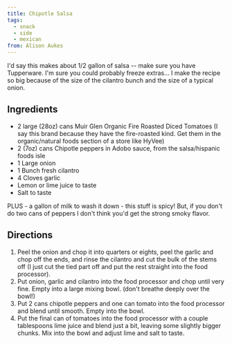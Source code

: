 ```yaml
---
title: Chipotle Salsa
tags:
  - snack
  - side
  - mexican
from: Alison Aukes
---
```



I'd say this makes about 1/2 gallon of salsa -- make sure you have Tupperware. I'm sure you could probably freeze extras... I make the recipe so big because of the size of the cilantro bunch and the size of a typical onion.

## Ingredients

-   2 large (28oz) cans Muir Glen Organic Fire Roasted Diced Tomatoes (I say this brand because they have the fire-roasted kind. Get them in the organic/natural foods section of a store like HyVee)
-   2 (7oz) cans Chipotle peppers in Adobo sauce, from the salsa/hispanic foods isle
-   1 Large onion
-   1 Bunch fresh cilantro
-   4 Cloves garlic
-   Lemon or lime juice to taste
-   Salt to taste

PLUS - a gallon of milk to wash it down - this stuff is spicy! But, if you don't do two cans of peppers I don't think you'd get the strong smoky flavor.

## Directions

1.  Peel the onion and chop it into quarters or eights, peel the garlic and chop off the ends, and rinse the cilantro and cut the bulk of the stems off (I just cut the tied part off and put the rest straight into the food processor).
2.  Put onion, garlic and cilantro into the food processor and chop until very fine. Empty into a large mixing bowl. (don't breathe deeply over the bowl!)
3.  Put 2 cans chipotle peppers and one can tomato into the food processor and blend until smooth. Empty into the bowl.
4.  Put the final can of tomatoes into the food processor with a couple tablespoons lime juice and blend just a bit, leaving some slightly bigger chunks. Mix into the bowl and adjust lime and salt to taste.
